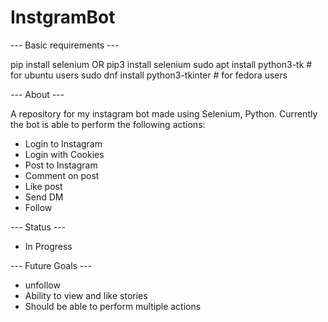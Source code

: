# InstgramBot

--- Basic requirements ---

pip install selenium OR pip3 install selenium
sudo apt install python3-tk # for ubuntu users
sudo dnf install python3-tkinter # for fedora users

--- About ---

A repository for my instagram bot made using Selenium, Python. Currently the bot is able to perform the following actions:
- Login to Instagram
- Login with Cookies
- Post to Instagram
- Comment on post
- Like post
- Send DM
- Follow

--- Status ---
- In Progress

--- Future Goals ---
- unfollow
- Ability to view and like stories
- Should be able to perform multiple actions
